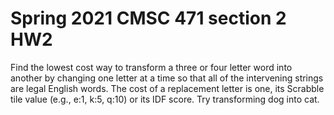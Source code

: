 # Spring 2021 CMSC 471 section 2 HW2

Find the lowest cost way to transform a three or four letter word into another by changing one letter at a time so that all of the intervening strings are legal English words.  The cost of a replacement letter is one, its Scrabble tile value (e.g., e:1, k:5, q:10) or its IDF score.  Try transforming dog into cat.

